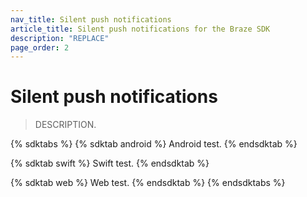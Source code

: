 ```yaml
---
nav_title: Silent push notifications
article_title: Silent push notifications for the Braze SDK
description: "REPLACE"
page_order: 2
---
```


# Silent push notifications

> DESCRIPTION.

{% sdktabs %}
{% sdktab android %}
Android test.
{% endsdktab %}

{% sdktab swift %}
Swift test.
{% endsdktab %}

{% sdktab web %}
Web test.
{% endsdktab %}
{% endsdktabs %}
